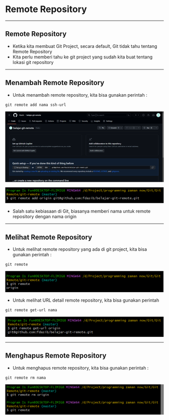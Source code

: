 # Remote Repository

---

## Remote Repository

- Ketika kita membuat Git Project, secara default, Git tidak tahu tentang Remote Repository
- Kita perlu memberi tahu ke git project yang sudah kita buat tentang lokasi git repository

---

## Menambah Remote Repository

- Untuk menambah remote repository, kita bisa gunakan perintah :
```
git remote add nama ssh-url
```


![1](../assets/img/5/1.PNG)

![2](../assets/img/5/2.PNG)

- Salah satu kebiasaan di Git, biasanya memberi nama untuk remote repository dengan nama origin

---

## Melihat Remote Repository
- Untuk melihat remote repository yang ada di git project, kita bisa gunakan perintah :
```
git remote
```

![3](../assets/img/5/3.PNG)

- Untuk melihat URL detail remote repository, kita bisa gunakan perintah
```
git remote get-url nama
```

![4](../assets/img/5/4.PNG)

---

## Menghapus Remote Repository

- Untuk menghapus remote repository, kita bisa gunakan perintah :
```
git remote rm nama
```

![5](../assets/img/5/5.PNG)
